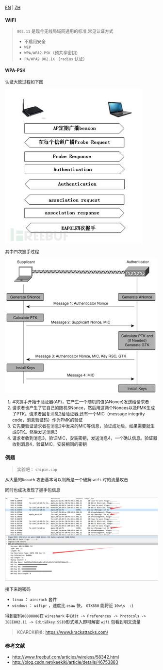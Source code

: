 [EN](./WIFI.md) | [ZH](./WIFI-zh.md)
### WIFI

> `802.11` 是现今无线局域网通用的标准,常见认证方式
>
> - 不启用安全‍‍
> - `WEP‍‍`
> - `WPA/WPA2-PSK`（预共享密钥）‍‍
> - `PA/WPA2 802.1X` （`radius` 认证）

#### WPA-PSK

认证大致过程如下图

![wpa-psk](./figure/wpa-psk.png)

其中四次握手过程

![eapol](./figure/eapol.png)

1. 4次握手开始于验证器(AP)，它产生一个随机的值(ANonce)发送给请求者
2. 请求者也产生了它自己的随机SNonce，然后用这两个Nonces以及PMK生成了PTK。请求者回复消息2给验证器,还有一个MIC（message integrity code，消息验证码）作为PMK的验证
3. 它先要验证请求者在消息2中发来的MIC等信息，验证成功后，如果需要就生成GTK。然后发送消息3
4. 请求者收到消息3，验证MIC，安装密钥，发送消息4，一个确认信息。验证器收到消息4，验证MIC，安装相同的密钥

### 例题  

> 实验吧： `shipin.cap`

从大量的`Deauth` 攻击基本可以判断是一个破解 `wifi` 时的流量攻击

同时也成功发现了握手包信息

![shiyanba-wpa](./figure/shiyanba-wpa.png)

接下来跑密码

- `linux` ： `aircrack` 套件
- `windows` ： `wifipr` ，速度比 `esaw` 快， `GTX850` 能将近 `10w\s  :`)

得到密码`88888888`在 `wireshark` 中`Edit -> Preferences -> Protocols -> IEEE802.11 -> Edit`以`key:SSID`形式填入即可解密 `wifi` 包看到明文流量

> KCARCK相关: https://www.krackattacks.com/

### 参考文献

- http://www.freebuf.com/articles/wireless/58342.html
- http://blog.csdn.net/keekjkj/article/details/46753883